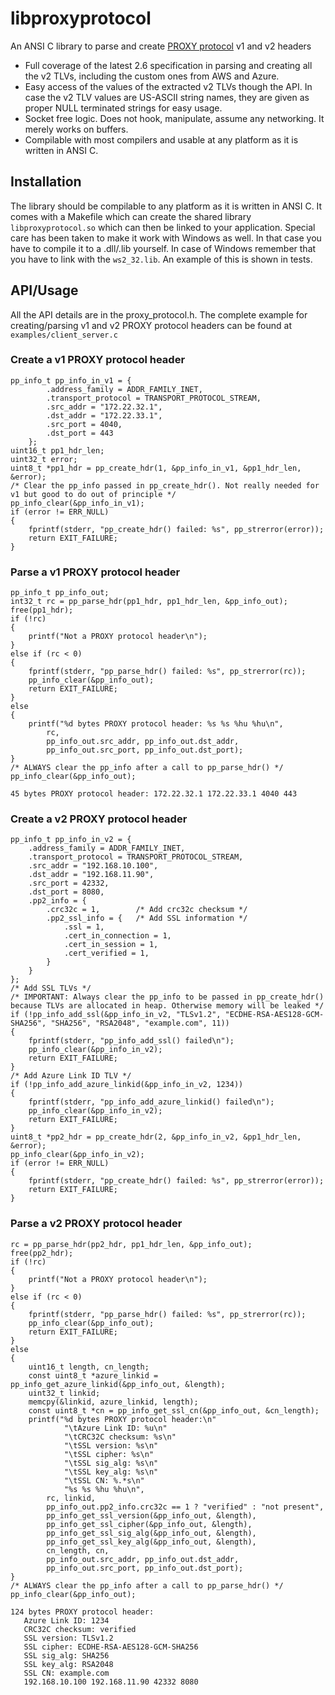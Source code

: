 # libproxyprotocol
An ANSI C library to parse and create [PROXY protocol](https://www.haproxy.org/download/2.6/doc/proxy-protocol.txt) v1 and v2 headers
* Full coverage of the latest 2.6 specification in parsing and creating all the v2 TLVs, including the custom ones from AWS and Azure.
* Easy access of the values of the extracted v2 TLVs though the API. In case the v2 TLV values are US-ASCII string names, they are given as proper NULL terminated strings for easy usage.
* Socket free logic. Does not hook, manipulate, assume any networking. It merely works on buffers.
* Compilable with most compilers and usable at any platform as it is written in ANSI C.

## Installation
The library should be compilable to any platform as it is written in ANSI C. It comes with a Makefile which can create the shared library `libproxyprotocol.so` which can then be linked to your application. Special care has been taken to make it work with Windows as well. In that case you have to compile it to a .dll/.lib yourself. In case of Windows remember that you have to link with the `ws2_32.lib`. An example of this is shown in tests.

## API/Usage
All the API details are in the proxy_protocol.h. The complete example for creating/parsing v1 and v2 PROXY protocol headers can be found at `examples/client_server.c`

### Create a v1 PROXY protocol header
```
pp_info_t pp_info_in_v1 = {
        .address_family = ADDR_FAMILY_INET,
        .transport_protocol = TRANSPORT_PROTOCOL_STREAM,
        .src_addr = "172.22.32.1",
        .dst_addr = "172.22.33.1",
        .src_port = 4040,
        .dst_port = 443
    };
uint16_t pp1_hdr_len;
uint32_t error;
uint8_t *pp1_hdr = pp_create_hdr(1, &pp_info_in_v1, &pp1_hdr_len, &error);
/* Clear the pp_info passed in pp_create_hdr(). Not really needed for v1 but good to do out of principle */
pp_info_clear(&pp_info_in_v1);
if (error != ERR_NULL)
{
    fprintf(stderr, "pp_create_hdr() failed: %s", pp_strerror(error));
    return EXIT_FAILURE;
}
```

### Parse a v1 PROXY protocol header
```
pp_info_t pp_info_out;
int32_t rc = pp_parse_hdr(pp1_hdr, pp1_hdr_len, &pp_info_out);
free(pp1_hdr);
if (!rc)
{
    printf("Not a PROXY protocol header\n");
}
else if (rc < 0)
{
    fprintf(stderr, "pp_parse_hdr() failed: %s", pp_strerror(rc));
    pp_info_clear(&pp_info_out);
    return EXIT_FAILURE;
}
else
{
    printf("%d bytes PROXY protocol header: %s %s %hu %hu\n",
        rc,
        pp_info_out.src_addr, pp_info_out.dst_addr,
        pp_info_out.src_port, pp_info_out.dst_port);
}
/* ALWAYS clear the pp_info after a call to pp_parse_hdr() */
pp_info_clear(&pp_info_out);
```
```
45 bytes PROXY protocol header: 172.22.32.1 172.22.33.1 4040 443
```

### Create a v2 PROXY protocol header
```
pp_info_t pp_info_in_v2 = {
    .address_family = ADDR_FAMILY_INET,
    .transport_protocol = TRANSPORT_PROTOCOL_STREAM,
    .src_addr = "192.168.10.100",
    .dst_addr = "192.168.11.90",
    .src_port = 42332,
    .dst_port = 8080,
    .pp2_info = {
        .crc32c = 1,        /* Add crc32c checksum */
        .pp2_ssl_info = {   /* Add SSL information */
            .ssl = 1,
            .cert_in_connection = 1,
            .cert_in_session = 1,
            .cert_verified = 1,
        }
    }
};
/* Add SSL TLVs */
/* IMPORTANT: Always clear the pp_info to be passed in pp_create_hdr() because TLVs are allocated in heap. Otherwise memory will be leaked */
if (!pp_info_add_ssl(&pp_info_in_v2, "TLSv1.2", "ECDHE-RSA-AES128-GCM-SHA256", "SHA256", "RSA2048", "example.com", 11))
{
    fprintf(stderr, "pp_info_add_ssl() failed\n");
    pp_info_clear(&pp_info_in_v2);
    return EXIT_FAILURE;
}
/* Add Azure Link ID TLV */
if (!pp_info_add_azure_linkid(&pp_info_in_v2, 1234))
{
    fprintf(stderr, "pp_info_add_azure_linkid() failed\n");
    pp_info_clear(&pp_info_in_v2);
    return EXIT_FAILURE;
}
uint8_t *pp2_hdr = pp_create_hdr(2, &pp_info_in_v2, &pp1_hdr_len, &error);
pp_info_clear(&pp_info_in_v2);
if (error != ERR_NULL)
{
    fprintf(stderr, "pp_create_hdr() failed: %s", pp_strerror(error));
    return EXIT_FAILURE;
}
```

### Parse a v2 PROXY protocol header
```
rc = pp_parse_hdr(pp2_hdr, pp1_hdr_len, &pp_info_out);
free(pp2_hdr);
if (!rc)
{
    printf("Not a PROXY protocol header\n");
}
else if (rc < 0)
{
    fprintf(stderr, "pp_parse_hdr() failed: %s", pp_strerror(rc));
    pp_info_clear(&pp_info_out);
    return EXIT_FAILURE;
}
else
{
    uint16_t length, cn_length;
    const uint8_t *azure_linkid = pp_info_get_azure_linkid(&pp_info_out, &length);
    uint32_t linkid;
    memcpy(&linkid, azure_linkid, length);
    const uint8_t *cn = pp_info_get_ssl_cn(&pp_info_out, &cn_length);
    printf("%d bytes PROXY protocol header:\n"
            "\tAzure Link ID: %u\n"
            "\tCRC32C checksum: %s\n"
            "\tSSL version: %s\n"
            "\tSSL cipher: %s\n"
            "\tSSL sig_alg: %s\n"
            "\tSSL key_alg: %s\n"
            "\tSSL CN: %.*s\n"
            "%s %s %hu %hu\n",
        rc, linkid,
        pp_info_out.pp2_info.crc32c == 1 ? "verified" : "not present",
        pp_info_get_ssl_version(&pp_info_out, &length),
        pp_info_get_ssl_cipher(&pp_info_out, &length),
        pp_info_get_ssl_sig_alg(&pp_info_out, &length),
        pp_info_get_ssl_key_alg(&pp_info_out, &length),
        cn_length, cn,
        pp_info_out.src_addr, pp_info_out.dst_addr,
        pp_info_out.src_port, pp_info_out.dst_port);
}
/* ALWAYS clear the pp_info after a call to pp_parse_hdr() */
pp_info_clear(&pp_info_out);
```
```
124 bytes PROXY protocol header:
   Azure Link ID: 1234
   CRC32C checksum: verified
   SSL version: TLSv1.2
   SSL cipher: ECDHE-RSA-AES128-GCM-SHA256
   SSL sig_alg: SHA256
   SSL key_alg: RSA2048
   SSL CN: example.com
   192.168.10.100 192.168.11.90 42332 8080
```
